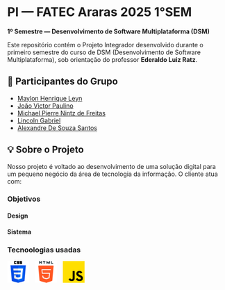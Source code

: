 # PI — FATEC Araras 2025  1°SEM
**1º Semestre — Desenvolvimento de Software Multiplataforma (DSM)**

Este repositório contém o Projeto Integrador desenvolvido durante o primeiro semestre do curso de DSM (Desenvolvimento de Software Multiplataforma), sob orientação do professor **Ederaldo Luiz Ratz**.

## 👥 Participantes do Grupo

- [Maylon Henrique Leyn](https://github.com/maylonhenriqueleyn)
- [João Victor Paulino](https://github.com/366244jvpaulino) 
- [Michael Pierre Nintz de Freitas](https://github.com/MichaelDeFreitas)
- [Lincoln Gabriel](https://github.com/Lincoln0777)
- [Alexandre De Souza Santos]()

## 💡 Sobre o Projeto

Nosso projeto é voltado ao desenvolvimento de uma solução digital para um pequeno negócio da área de tecnologia da informação. O cliente atua com:

### Objetivos

#### Design

#### Sistema
### Tecnoologias usadas
<p align="left">
  <img src="/img/css-3.png" height="50" width="50" alt="Foto do estabelecimento" style="margin-right: 10px;"/>
  <img src="/img/html-5.png" height="50" width="50" alt="Foto do estabelecimento" style="margin-right: 10px;"/>
  <img src="/img/js.png" height="50" width="50" alt="Foto do estabelecimento"/>
</p>

